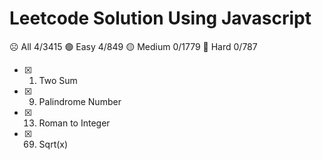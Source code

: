 # Leetcode Solution Using Javascript

:frowning_face: All 4/3415
:green_circle: Easy 4/849
:yellow_circle: Medium 0/1779
:red_circle: Hard 0/787
- [x] 1. Two Sum
- [x] 9. Palindrome Number
- [x] 13. Roman to Integer
- [x] 69. Sqrt(x)